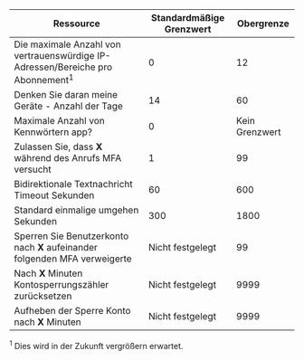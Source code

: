 Ressource|Standardmäßige Grenzwert|Obergrenze
---|---|---
Die maximale Anzahl von vertrauenswürdige IP-Adressen/Bereiche</a> pro Abonnement<sup>1</sup>|0|12
Denken Sie daran meine Geräte - Anzahl der Tage|14|60
Maximale Anzahl von Kennwörtern app?|0|Kein Grenzwert
Zulassen Sie, dass **X** während des Anrufs MFA versucht|1|99
Bidirektionale Textnachricht Timeout Sekunden|60|600
Standard einmalige umgehen Sekunden|300|1800
Sperren Sie Benutzerkonto nach **X** aufeinander folgenden MFA verweigerte|Nicht festgelegt|99
Nach **X** Minuten Kontosperrungszähler zurücksetzen|Nicht festgelegt|9999
Aufheben der Sperre Konto nach **X** Minuten|Nicht festgelegt|9999


<sup>1</sup> Dies wird in der Zukunft vergrößern erwartet.
